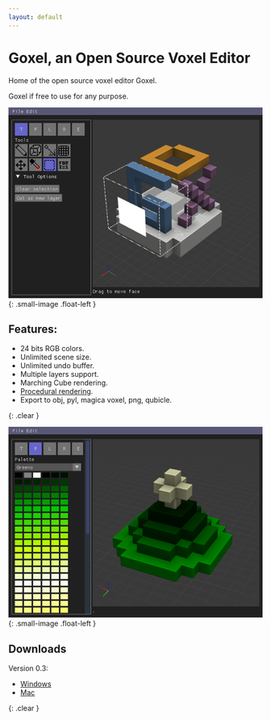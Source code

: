 ```yaml
---
layout: default
---
```


# Goxel, an Open Source Voxel Editor

Home of the open source voxel editor Goxel.

Goxel if free to use for any purpose.

![screenshot](images/screenshots/selection.png){: .small-image .float-left }

## Features:

- 24 bits RGB colors.
- Unlimited scene size.
- Unlimited undo buffer.
- Multiple layers support.
- Marching Cube rendering.
- [Procedural rendering](https://blog.noctua-software.com/goxel-procedural.html).
- Export to obj, pyl, magica voxel, png, qubicle.

{: .clear }
<br/>

![screenshot](images/screenshots/palettes.png){: .small-image .float-left }

## Downloads

Version 0.3:

- [Windows](https://github.com/guillaumechereau/goxel/releases/download/v0.3.0/goxel-0.3.0-windows.zip)
- [Mac](https://github.com/guillaumechereau/goxel/releases/download/v0.3.0/goxel-0.3.0-mac.zip)

{: .clear }
<br/>
